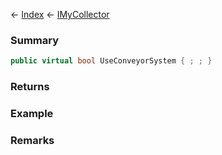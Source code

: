 ← [Index](Api-Index) ← [IMyCollector](Sandbox.ModAPI.Ingame.IMyCollector)

### Summary

```csharp
public virtual bool UseConveyorSystem { ; ; }
```

### Returns

### Example

### Remarks

